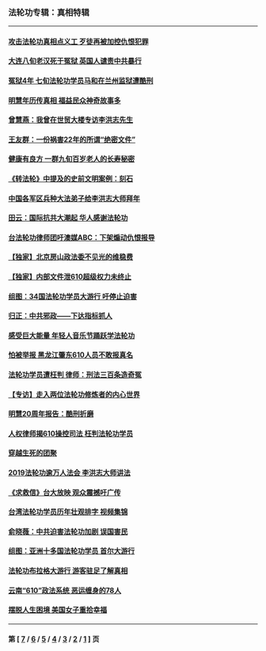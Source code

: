 ### 法轮功专辑：真相特辑
---
#### [攻击法轮功真相点义工 歹徒再被加控仇恨犯罪](../../pages/nf4389/n13601019.md?04210430) 
#### [大连八旬老汉死于冤狱 英国人谴责中共暴行](../../pages/nf4389/n13480118.md?04210430) 
#### [冤狱4年 七旬法轮功学员马和在兰州监狱遭酷刑](../../pages/nf4389/n13304688.md?04210430) 
#### [明慧年历传真相 福益民众神奇故事多](../../pages/nf4389/n13294545.md?04210430) 
#### [曾慧燕：我曾在世贸大楼专访李洪志先生](../../pages/nf4389/n12898729.md?04210430) 
#### [王友群：一份祸害22年的所谓“绝密文件”](../../pages/nf4389/n12871750.md?04210430) 
#### [健康有良方 一群九旬百岁老人的长寿秘密](../../pages/nf4389/n12847475.md?04210430) 
#### [《转法轮》中提及的史前文明案例：刻石](../../pages/nf4389/n12758577.md?04210430) 
#### [中国各军区兵种大法弟子给李洪志大师拜年](../../pages/nf4389/n12750047.md?04210430) 
#### [田云：国际抗共大潮起 华人感谢法轮功](../../pages/nf4389/n12357708.md?04210430) 
#### [台法轮功律师团吁澳媒ABC：下架煽动仇恨报导](../../pages/nf4389/n12279917.md?04210430) 
#### [【独家】北京房山政法委不见光的维稳费](../../pages/nf4389/n12031979.md?04210430) 
#### [【独家】内部文件泄610超级权力未终止](../../pages/nf4389/n12023895.md?04210430) 
#### [组图：34国法轮功学员大游行 吁停止迫害](../../pages/nf4389/n11492658.md?04210430) 
#### [归正：中共邪政——下达指标抓人](../../pages/nf4389/n11474770.md?04210430) 
#### [感受巨大能量 年轻人音乐节踊跃学法轮功](../../pages/nf4389/n11441981.md?04210430) 
#### [怕被举报 黑龙江肇东610人员不敢报真名](../../pages/nf4389/n11436499.md?04210430) 
#### [法轮功学员遭枉判 律师：刑法三百条造奇冤](../../pages/nf4389/n11433943.md?04210430) 
#### [【专访】走入两位法轮功修炼者的内心世界](../../pages/nf4389/n11415623.md?04210430) 
#### [明慧20周年报告：酷刑折磨](../../pages/nf4389/n11387954.md?04210430) 
#### [人权律师揭610操控司法 枉判法轮功学员](../../pages/nf4389/n11313370.md?04210430) 
#### [穿越生死的团聚](../../pages/nf4389/n11258922.md?04210430) 
#### [2019法轮功逾万人法会 李洪志大师讲法](../../pages/nf4389/n11265303.md?04210430) 
#### [《求救信》台大放映 观众震撼吁广传](../../pages/nf4389/n10922251.md?04210430) 
#### [台湾法轮功学员历年壮观排字 视频集锦](../../pages/nf4389/n10878789.md?04210430) 
#### [俞晓薇：中共迫害法轮功加剧 误国害民](../../pages/nf4389/n10859260.md?04210430) 
#### [组图：亚洲十多国法轮功学员 首尔大游行](../../pages/nf4389/n10781149.md?04210430) 
#### [法轮功布拉格大游行 游客驻足了解真相](../../pages/nf4389/n10749360.md?04210430) 
#### [云南“610”政法系统 恶运缠身的78人](../../pages/nf4389/n10747534.md?04210430) 
#### [摆脱人生困境 美国女子重拾幸福](../../pages/nf4389/n10688678.md?04210430) 

---
#### 第 [ [7](./7.md?04210430) / [6](./6.md?04210430) / [5](./5.md?04210430) / [4](./4.md?04210430) / [3](./3.md?04210430) / [2](./2.md?04210430) / [1](./1.md?04210430) ] 页
